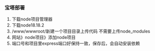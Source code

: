 ### 宝塔部署
1. 下载node项目管理器
2. 下载node18.18.2
3. /www/wwwroot/新建一个项目目录上传代码 不需要上传node_modules
4. 网站》node项目》添加node项目
5. 端口号和项目里express端口好保持一致，保存后，会自动安装依赖